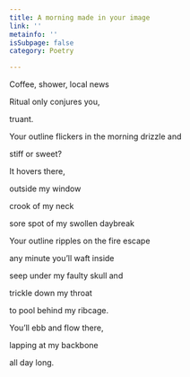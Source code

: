 ```yaml
---
title: A morning made in your image
link: ''
metainfo: ''
isSubpage: false
category: Poetry

---
```

Coffee, shower, local news

Ritual only conjures you,

truant.

Your outline flickers in the morning drizzle and

stiff or sweet?

It hovers there,

outside my window

crook of my neck

sore spot of my swollen daybreak

Your outline ripples on the fire escape

any minute you’ll waft inside

seep under my faulty skull and

trickle down my throat

to pool behind my ribcage.

You’ll ebb and flow there,

lapping at my backbone

all day long.